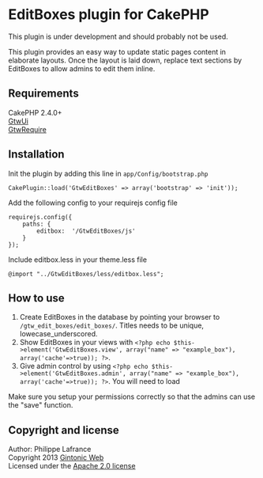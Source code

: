 # EditBoxes plugin for CakePHP

This plugin is under development and should probably not be used.

This plugin provides an easy way to update static pages content in elaborate layouts. Once the layout is laid down, replace text sections by EditBoxes to allow admins to edit them inline.

## Requirements

CakePHP 2.4.0+  
[GtwUi](https://github.com/Phillaf/GtwUi)  
[GtwRequire](https://github.com/Phillaf/GtwRequire)

## Installation

Init the plugin by adding this line in `app/Config/bootstrap.php`

    CakePlugin::load('GtwEditBoxes' => array('bootstrap' => 'init'));
    
Add the following config to your requirejs config file

    requirejs.config({
        paths: {
            editbox:  '/GtwEditBoxes/js'
        }
    });
    
Include editbox.less in your theme.less file

    @import "../GtwEditBoxes/less/editbox.less";
    
## How to use

1. Create EditBoxes in the database by pointing your browser to `/gtw_edit_boxes/edit_boxes/`. Titles needs to be unique, lowecase_underscored.
2. Show EditBoxes in your views with `<?php echo $this->element('GtwEditBoxes.view', array("name" => "example_box"), array('cache'=>true)); ?>`.
3. Give admin control by using `<?php echo $this->element('GtwEditBoxes.admin', array("name" => "example_box"), array('cache'=>true)); ?>`. You will need to load 

Make sure you setup your permissions correctly so that the admins can use the "save" function.

## Copyright and license
Author: Philippe Lafrance  
Copyright 2013 [Gintonic Web](http://gintonicweb.com)  
Licensed under the [Apache 2.0 license](http://www.apache.org/licenses/LICENSE-2.0.html)
